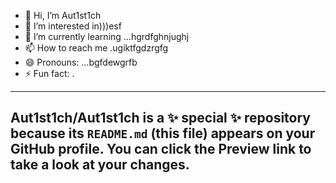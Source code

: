 - 👋 Hi, I’m Aut1st1ch 
- 👀 I’m interested in)))esf
- 🌱 I’m currently learning ...hgrdfghnjughj
- 📫 How to reach me .ugiktfgdzrgfg
- 😄 Pronouns: ...bgfdewgrfb
- ⚡ Fun fact: .
---
Aut1st1ch/Aut1st1ch is a ✨ special ✨ repository because its `README.md` (this file) appears on your GitHub profile.
You can click the Preview link to take a look at your changes.
---
